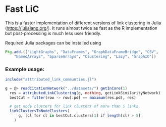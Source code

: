 # Fast LiC

This is a faster implementation of different versions of link clustering in Julia (https://julialang.org/).
It runs almost twice as fast as the R implementation but post-processing is much less user friendly.

Required Julia packages can be installed using

```Julia
Pkg.add.(["LightGraphs", "DataFrames", "GraphDataFrameBridge", "CSV", 
	"NamedArrays", "SparseArrays", "Clustering", "Lazy", "GraphIO"])
```



### Example usage:

```Julia
include("atttributed_link_communties.jl")

g = @> readCitationNetwork("../datasets/") getInCore(1)
  res = attributedLinkClustering(g, nothing, getLinkSimilarityNetwork)
  bestCut = filter(row -> row[:pd] == maximum(res.pd), res)

  # get node clusters for link clusters of more than 5 links.
  linkClustersToNodeClusters(
      g, [cl for cl in bestCut.clusters[1] if length(cl) > 5]
    )
```
